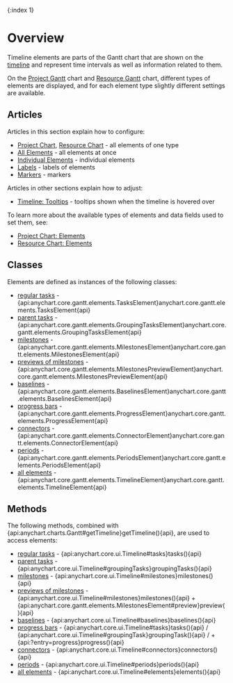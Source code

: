 {:index 1}
# Overview

Timeline elements are parts of the Gantt chart that are shown on the [timeline](../Timeline) and represent time intervals as well as information related to them.

On the [Project Gantt](../Project_Chart) chart and [Resource Gantt](../Resource_Chart) chart, different types of elements are displayed, and for each element type slightly different settings are available.

## Articles

Articles in this section explain how to configure:

* [Project Chart](Project_Chart), [Resource Chart](Resource_Chart) - all elements of one type
* [All Elements](All_Elements) - all elements at once
* [Individual Elements](Individual_Elements) - individual elements
* [Labels](Labels) - labels of elements
* [Markers](Markers) - markers

Articles in other sections explain how to adjust:

* [Timeline: Tooltips](../Timeline/Tooltips) - tooltips shown when the timeline is hovered over

To learn more about the available types of elements and data fields used to set them, see:

* [Project Chart: Elements](../Project_Chart#elements)
* [Resource Chart: Elements](../Resource_Chart#elements)

## Classes

Elements are defined as instances of the following classes:

* [regular tasks](Project_Chart#regular_tasks) - {api:anychart.core.gantt.elements.TasksElement}anychart.core.gantt.elements.TasksElement{api}
* [parent tasks](Project_Chart#parent_tasks) - {api:anychart.core.gantt.elements.GroupingTasksElement}anychart.core.gantt.elements.GroupingTasksElement{api}
* [milestones](Project_Chart#milestones) - {api:anychart.core.gantt.elements.MilestonesElement}anychart.core.gantt.elements.MilestonesElement{api}
* [previews of milestones](Project_Chart#milestones) - {api:anychart.core.gantt.elements.MilestonesPreviewElement}anychart.core.gantt.elements.MilestonesPreviewElement{api}
* [baselines](Project_Chart#baselines_\(planned\)) - {api:anychart.core.gantt.elements.BaselinesElement}anychart.core.gantt.elements.BaselinesElement{api}
* [progress bars](Project_Chart#progress_bars) - {api:anychart.core.gantt.elements.ProgressElement}anychart.core.gantt.elements.ProgressElement{api}
* [connectors](Project_Chart#connectors) - {api:anychart.core.gantt.elements.ConnectorElement}anychart.core.gantt.elements.ConnectorElement{api}
* [periods](Resource_Chart#periods) - {api:anychart.core.gantt.elements.PeriodsElement}anychart.core.gantt.elements.PeriodsElement{api}
* [all elements](All_Elements) - {api:anychart.core.gantt.elements.TimelineElement}anychart.core.gantt.elements.TimelineElement{api}

## Methods

The following methods, combined with {api:anychart.charts.Gantt#getTimeline}getTimeline(){api}, are used to access elements:

* [regular tasks](Project_Chart#regular_tasks) - {api:anychart.core.ui.Timeline#tasks}tasks(){api}
* [parent tasks](Project_Chart#parent_tasks) - {api:anychart.core.ui.Timeline#groupingTasks}groupingTasks(){api}
* [milestones](Project_Chart#milestones) - {api:anychart.core.ui.Timeline#milestones}milestones(){api}
* [previews of milestones](Project_Chart#milestones) - {api:anychart.core.ui.Timeline#milestones}milestones(){api} + {api:anychart.core.gantt.elements.MilestonesElement#preview}preview(){api}
* [baselines](Project_Chart#baselines_\(planned\)) - {api:anychart.core.ui.Timeline#baselines}baselines(){api}
* [progress bars](Project_Chart#progress_bars) - {api:anychart.core.ui.Timeline#tasks}tasks(){api} / {api:anychart.core.ui.Timeline#groupingTask}groupingTask(){api} / + {api:?entry=progress}progress(){api}
* [connectors](Project_Chart#connectors) - {api:anychart.core.ui.Timeline#connectors}connectors(){api}
* [periods](Resource_Chart#periods) - {api:anychart.core.ui.Timeline#periods}periods(){api}
* [all elements](All_Elements) - {api:anychart.core.ui.Timeline#elements}elements(){api}